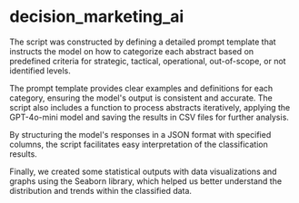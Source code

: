 # decision_marketing_ai
The script was constructed by defining a detailed prompt template that instructs the model on how to categorize each abstract based on predefined criteria for strategic, tactical, operational, out-of-scope, or not identified levels. 

The prompt template provides clear examples and definitions for each category, ensuring the model's output is consistent and accurate. The script also includes a function to process abstracts iteratively, applying the GPT-4o-mini model and saving the results in CSV files for further analysis. 

By structuring the model's responses in a JSON format with specified columns, the script facilitates easy interpretation of the classification results.

Finally, we created some statistical outputs with data visualizations and graphs using the Seaborn library, which helped us better understand the distribution and trends within the classified data.

